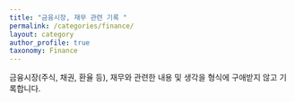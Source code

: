 ```yaml
---
title: "금융시장, 재무 관련 기록 "
permalink: /categories/finance/
layout: category
author_profile: true
taxonomy: Finance
---
```


금융시장(주식, 채권, 환율 등), 재무와 관련한 내용 및 생각을 형식에 구애받지 않고 기록합니다. 